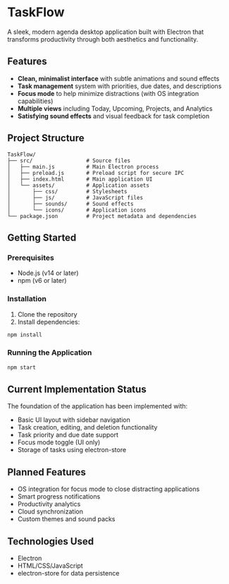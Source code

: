 # TaskFlow

A sleek, modern agenda desktop application built with Electron that transforms productivity through both aesthetics and functionality.

## Features

- **Clean, minimalist interface** with subtle animations and sound effects
- **Task management** system with priorities, due dates, and descriptions
- **Focus mode** to help minimize distractions (with OS integration capabilities)
- **Multiple views** including Today, Upcoming, Projects, and Analytics
- **Satisfying sound effects** and visual feedback for task completion

## Project Structure

```
TaskFlow/
├── src/                 # Source files
│   ├── main.js          # Main Electron process
│   ├── preload.js       # Preload script for secure IPC
│   ├── index.html       # Main application UI
│   └── assets/          # Application assets
│       ├── css/         # Stylesheets
│       ├── js/          # JavaScript files
│       ├── sounds/      # Sound effects 
│       └── icons/       # Application icons
└── package.json         # Project metadata and dependencies
```

## Getting Started

### Prerequisites

- Node.js (v14 or later)
- npm (v6 or later)

### Installation

1. Clone the repository
2. Install dependencies:

```bash
npm install
```

### Running the Application

```bash
npm start
```

## Current Implementation Status

The foundation of the application has been implemented with:

- Basic UI layout with sidebar navigation
- Task creation, editing, and deletion functionality
- Task priority and due date support
- Focus mode toggle (UI only)
- Storage of tasks using electron-store

## Planned Features

- OS integration for focus mode to close distracting applications
- Smart progress notifications
- Productivity analytics
- Cloud synchronization
- Custom themes and sound packs

## Technologies Used

- Electron
- HTML/CSS/JavaScript
- electron-store for data persistence
